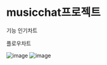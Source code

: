# musicchat프로젝트

기능
인기차트

플로우차트

![image](https://github.com/user-attachments/assets/4c28dbc0-0307-4fc2-b2dd-7558d7f716b1)
![image](https://github.com/user-attachments/assets/28a4c139-9343-4fc5-84c5-c74d9abc3358)

